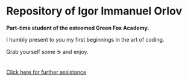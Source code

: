 # Repository of Igor Immanuel Orlov 
<strong>Part-time student of the esteemed Green Fox Academy.</strong> 

I humbly present to you my first beginnings in the art of coding.

Grab yourself some :coffee: and enjoy.
<br/><br/>

[Click here for further assistance](https://youtu.be/dQw4w9WgXcQ)

